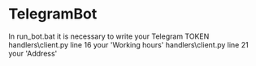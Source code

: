 # TelegramBot
In run_bot.bat it is necessary to write your Telegram TOKEN
handlers\client.py line 16 your 'Working hours'
handlers\client.py line 21 your 'Address'
